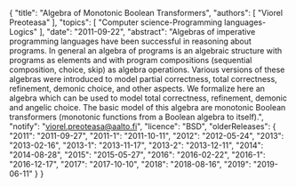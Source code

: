 {
    "title": "Algebra of Monotonic Boolean Transformers",
    "authors": [
        "Viorel Preoteasa"
    ],
    "topics": [
        "Computer science-Programming languages-Logics"
    ],
    "date": "2011-09-22",
    "abstract": "Algebras of imperative programming languages have been successful in reasoning about programs. In general an algebra of programs is an algebraic structure with programs as elements and with program compositions (sequential composition, choice, skip) as algebra operations. Various versions of these algebras were introduced to model partial correctness, total correctness, refinement, demonic choice, and other aspects. We formalize here an algebra which can be used to model total correctness, refinement, demonic and angelic choice. The basic model of this algebra are monotonic Boolean transformers (monotonic functions from a Boolean algebra to itself).",
    "notify": "viorel.preoteasa@aalto.fi",
    "licence": "BSD",
    "olderReleases": {
        "2011": "2011-09-27",
        "2011-1": "2011-10-11",
        "2012": "2012-05-24",
        "2013": "2013-02-16",
        "2013-1": "2013-11-17",
        "2013-2": "2013-12-11",
        "2014": "2014-08-28",
        "2015": "2015-05-27",
        "2016": "2016-02-22",
        "2016-1": "2016-12-17",
        "2017": "2017-10-10",
        "2018": "2018-08-16",
        "2019": "2019-06-11"
    }
}